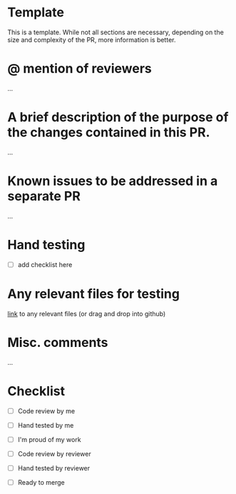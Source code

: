 # Template
This is a template. While not all sections are necessary, depending on the size and complexity of the PR,
more information is better. 

# @ mention of reviewers
...


# A brief description of the purpose of the changes contained in this PR.
...


# Known issues to be addressed in a separate PR
...


# Hand testing
- [ ] add checklist here


# Any relevant files for testing
[link]('#') to any relevant files (or drag and drop into github)


# Misc. comments
...


# Checklist
- [ ] Code review by me 
- [ ] Hand tested by me 
- [ ] I'm proud of my work
- [ ] Code review by reviewer
- [ ] Hand tested by reviewer
- [ ] Ready to merge

